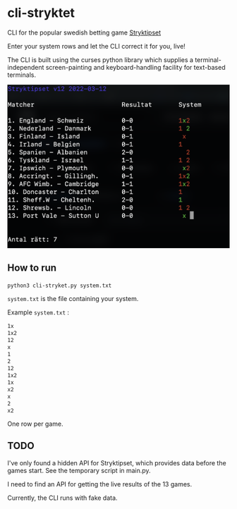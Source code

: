 # cli-stryktet

CLI for the popular swedish betting game [Stryktipset](https://spela.svenskaspel.se/stryktipset)

Enter your system rows and let the CLI correct it for you, live!

The CLI is built using the curses python library which supplies a terminal-independent screen-painting and keyboard-handling facility for text-based terminals.

![cli-stryket](cli-stryket.png)

## How to run

`python3 cli-stryket.py system.txt`

`system.txt` is the file containing your system. 

Example `system.txt` : 

```
1x
1x2
12
x
1
2
12
1x2
1x
x2
x
2
x2
```

One row per game. 

## TODO

I've only found a hidden API for Stryktipset, which provides data before the games start. See the temporary script in main.py.

I need to find an API for getting the live results of the 13 games.

Currently, the CLI runs with fake data.

